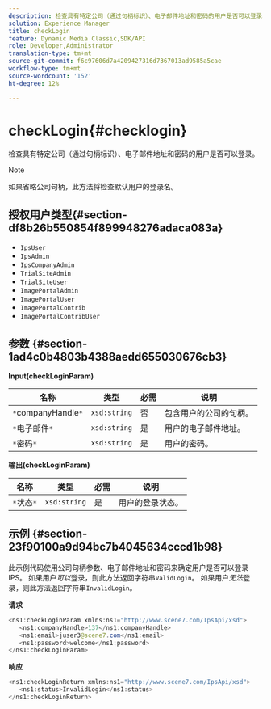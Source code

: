 ```yaml
---
description: 检查具有特定公司（通过句柄标识）、电子邮件地址和密码的用户是否可以登录。
solution: Experience Manager
title: checkLogin
feature: Dynamic Media Classic,SDK/API
role: Developer,Administrator
translation-type: tm+mt
source-git-commit: f6c97606d7a4209427316d7367013ad9585a5cae
workflow-type: tm+mt
source-wordcount: '152'
ht-degree: 12%

---
```



# checkLogin{#checklogin}

检查具有特定公司（通过句柄标识）、电子邮件地址和密码的用户是否可以登录。

>[!NOTE]
>
>如果省略公司句柄，此方法将检查默认用户的登录名。

## 授权用户类型{#section-df8b26b550854f899948276adaca083a}

* `IpsUser`
* `IpsAdmin`
* `IpsCompanyAdmin`
* `TrialSiteAdmin`
* `TrialSiteUser`
* `ImagePortalAdmin`
* `ImagePortalUser`
* `ImagePortalContrib`
* `ImagePortalContribUser`

## 参数 {#section-1ad4c0b4803b4388aedd655030676cb3}

**Input(checkLoginParam)**

| 名称 | 类型 | 必需 | 说明 |
|---|---|---|---|
| `*`companyHandle`*` | `xsd:string` | 否 | 包含用户的公司的句柄。 |
| `*`电子邮件`*` | `xsd:string` | 是 | 用户的电子邮件地址。 |
| `*`密码`*` | `xsd:string` | 是 | 用户的密码。 |

**输出(checkLoginParam)**

| 名称 | 类型 | 必需 | 说明 |
|---|---|---|---|
| `*`状态`*` | `xsd:string` | 是 | 用户的登录状态。 |

## 示例 {#section-23f90100a9d94bc7b4045634cccd1b98}

此示例代码使用公司句柄参数、电子邮件地址和密码来确定用户是否可以登录IPS。 如果用户&#x200B;*可以*&#x200B;登录，则此方法返回字符串`ValidLogin`。 如果用户&#x200B;*无法*&#x200B;登录，则此方法返回字符串`InvalidLogin`。

**请求**

```java
<ns1:checkLoginParam xmlns:ns1="http://www.scene7.com/IpsApi/xsd">
   <ns1:companyHandle>137</ns1:companyHandle>
   <ns1:email>juser3@scene7.com</ns1:email>
   <ns1:password>welcome</ns1:password>
</ns1:checkLoginParam>
```

**响应**

```java
<ns1:checkLoginReturn xmlns:ns1="http://www.scene7.com/IpsApi/xsd">
   <ns1:status>InvalidLogin</ns1:status>
</ns1:checkLoginReturn>
```

